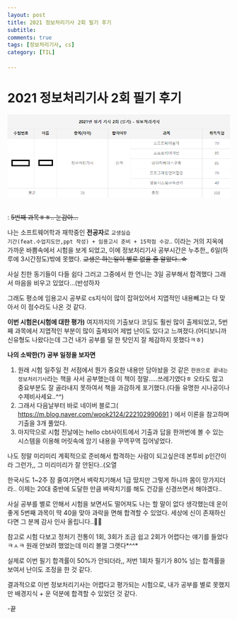 ```yaml
---
layout: post
title: 2021 정보처리기사 2회 필기 후기
subtitle: 
comments: true
tags: [정보처리기사, cs]
category: [TIL]

---
```


# 2021 정보처리기사 2회 필기 후기

![enter image description here](https://github.com/s2uyeoii/s2uyeoii.github.io/blob/master/assets/img/%E3%85%8B%E3%85%8B.png?raw=true)
<br>
<br>

: ~~5번째 과목ㅎㅎ.. 눈감아...~~

나는 소프트웨어학과 재학중인 <strong>전공자</strong>로 <code>교생실습 기간(feat.수업지도안,ppt 작성) + 임용고시 준비 + 15학점 수강</code>.. 이라는 거의 지옥에 가까운 바쁨속에서 시험을 보게 되었고, 이에 정보처리기사 공부시간은 누추한,, 6일(하루에 3시간정도)밖에 못했다. ~~교생은 하는일이 별로 없을 줄 알았다..☆~~

사실 친한 동기들이 다들 쉽다 그러고 그중에서 한 언니는 3일 공부해서 합격했다 그래서 마음을 비우고 있었다...(반성하자

그래도 평소에 임용고시 공부로 cs지식이 많이 잡혀있어서 지엽적인 내용빼고는 다 맞아서 이 점수라도 나온 것 같다.

<strong>이번 시험은(시험에 대한 평가)</strong> 여지까지의 기출보다 코딩도 훨씬 많이 출제되었고, 5번째 과목에서 지엽적인 부분이 많이 출제되어 제법 난이도 있다고 느껴졌다.(어디보니까 신유형도 나왔다는데 그건 내가 공부를 덜 한 탓인지 잘 체감하지 못했다ㅋㅎ)

<strong>나의 소박한(?) 공부 일정을 보자면</strong>

1. 원래 시험 일주일 전 서점에서 뭔가 중요한 내용만 담아놨을 것 같은 <code>한권으로 끝내는 정보처리기사</code>라는 책을 사서 공부했는데 이 책이 정말.....쓰레기였다ㅎ 오타도 많고 중요부분도 잘 골라내지 못하여서 책을 과감하게 포기했다.(다들 유명한 시나공이나 수제비사세요..^^)
2. 그래서 다음날부터 바로 네이버 블로그( <link>https://m.blog.naver.com/wook2124/222102990691</link> ) 에서 이론을 참고하며 기출을 3개 풀었다. 
3. 마지막으로 시험 전날에는 hello cbt사이트에서 기출과 답을 한꺼번에 볼 수 있는 시스템을 이용해 머릿속에 암기 내용을 꾸역꾸역 집어넣었다.

나도 정말 미리미리 계획적으로 준비해서 합격하는 사람이 되고싶은데 본투비 p인간이라 그런가,, 그 미리미리가 잘 안된다..(오열

한국사도 1~2주 잠 줄여가면서 벼락치기해서 1급 땄지만 그렇게 하니까 몸이 망가지더라.. 이제는 20대 중반에 도달한 만큼 벼락치기를 해도 건강을 신경쓰면서 해야겠다..
 
사실 공부를 별로 안해서 시험을 보면서도 떨어져도 나는 할 말이 없다 생각했는데 운이 좋게 5번째 과목이 딱 40을 맞아 과락을 면해 합격할 수 있었다. 세상에 신이 존재하신다면 그 분께 감사 인사 올립니다..🙇‍♀️

참고로 시험 다보고 정처기 전통이 1회, 3회가 조금 쉽고 2회가 어렵다는 얘기를 들었다ㅋㅅㅋ 원래 안보려 했었는데 미리 볼껄 그랫다*^^*

실제로 이번 필기 합격률이 50%가 안되더라,, 저번 1회차 필기가 80% 넘는 합격률을 보여서 난이도 조정을 한 것 같다.

결과적으로 이번 정보처리기사는 어렵다고 평가되는 시험으로, 내가 공부를 별로 못했지만 배경지식 + 운 덕분에 합격할 수 있었던 것 같다. 

-끝
